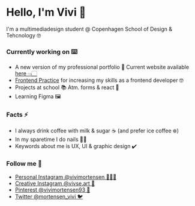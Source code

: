 <h1>Hello, I'm Vivi 👋</h1>

<p>I'm a multimediadesign student @ Copenhagen School of Design & Tehcnology 🤓</p>

<h3>Currently working on ⌨️</h3>
<ul> 
	<li>A new version of my professional portfolio 🔧 Current website available <a href="https://www.vivimortensen.dk/">here 👈🏻</a></li>
	<li><a href="https://www.frontendpractice.com/">Frontend Practice</a> for increasing my skills as a frontend developer 🤓</li>
	<li>Projects at school 📚 Atm. forms & react 🤠</li>
	<li>Learning Figma 🖼</li>
</ul>

<h3>Facts ⚡</h3>
<ul> 
	<li>I always drink coffee with milk & sugar ☕️ (and prefer ice coffee ❄️)</li>
	<li>In my sparetime I do nails 💅🏻</li>
	<li>Keywords about me is UX, UI & graphic design ✔️</li>
</ul>


<h3>Follow me 📲</h3>
<ul> 
	<li><a href="https://www.instagram.com/vivimortensen/">Personal Instagram @vivimortensen 💁🏻‍♀️</a></li>
	<li><a href="https://www.instagram.com/vivse.art/">Creative Instagram @vivse.art 🎨</a></li>
	<li><a href="https://www.pinterest.dk/vivimortensen93/">Pinterest @vivimortensen93 📌</a></li>
	<li><a href="https://twitter.com/mortensen_vivi">Twitter @mortensen_vivi 🐦</a></li>
</ul>

